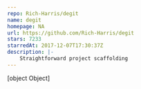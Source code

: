 ```yaml
---
repo: Rich-Harris/degit
name: degit
homepage: NA
url: https://github.com/Rich-Harris/degit
stars: 7233
starredAt: 2017-12-07T17:30:37Z
description: |-
    Straightforward project scaffolding
---
```


[object Object]
